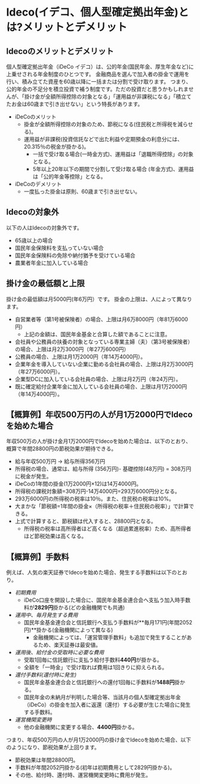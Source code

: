 # Ideco(イデコ、個人型確定拠出年金)とは?メリットとデメリット

## Idecoのメリットとデメリット

個人型確定拠出年金（iDeCo イデコ）は、公的年金(国民年金、厚生年金など)に上乗せされる年金制度のひとつです。
金融商品を選んで加入者の掛金で運用を行い、積み立てた資産を60歳以降に一括または分割で受け取ります。
つまり、公的年金の不足分を積立投資で補う制度です。ただの投資だと思うかもしれませんが、「掛け金が全額所得控除の対象となる」「運用益が非課税になる」「積立てたお金は60歳まで引き出せない」という特長があります。

- iDeCoのメリット
    - 掛金が全額所得控除の対象のため、節税になる(住民税と所得税を減らせる)。
    - 運用益が非課税(投資信託などで出た利益や定期預金の利息分には、20.315％の税金が掛かる)。
        - 一括で受け取る場合(一時金方式)、運用益は「退職所得控除」の対象となる。
        - 5年以上20年以下の期間で分割して受け取る場合 (年金方式)、運用益は「公的年金等控除」となる。
- iDeCoのデメリット
    - 一度払った掛金は原則、60歳まで引き出せない。

## Idecoの対象外

以下の人はIdecoの対象外です。

- 65歳以上の場合
- 国民年金保険料を支払っていない場合
- 国民年金保険料の免除や納付猶予を受けている場合
 - 農業者年金に加入している場合

## 掛け金の最低額と上限

掛け金の最低額は月5000円(年6万円）です。
掛金の上限は、人によって異なります。

- 自営業者等（第1号被保険者）の場合、上限は月6万8000円（年81万6000円） 
    - 上記の金額は、国民年金基金と合算した額であることに注意。
- 会社員や公務員の扶養の対象となっている専業主婦（夫）（第3号被保険者）の場合、上限は月2万3000円（年27万6000円）
- 公務員の場合、上限は月1万2000円（年14万4000円）。
- 企業年金を導入していない企業に勤める会社員の場合、上限は月2万3000円（年27万6000円）。
- 企業型DCに加入している会社員の場合、上限は月2万円（年24万円）。
- 既に確定給付企業年金に加入している会社員の場合、上限は月1万2000円（年14万4000円）。

## 【概算例】年収500万円の人が月1万2000円でIdecoを始めた場合

年収500万の人が掛け金月1万2000円でIdecoを始めた場合は、以下のとおり、概算で年間28800円の節税効果が期待できる。

- 給与年収500万円 → 給与所得356万円
- 所得税の場合、通常は、給与所得 (356万円)- 基礎控除(48万円) = 308万円に税金が発生。
- iDeCoの1年間の掛金(1万2000円×12)は14万4000円。
- 所得税の課税対象額=308万円-14万4000円=293万6000円分となる。
- 293万6000円の所得税の税率は10％。また、住民税の税率は10%。
- 大まかな「節税額=1年間の掛金×（所得税の税率＋住民税の税率）」で計算できる。
- 上式で計算すると、節税額は代入すると、28800円となる。
	- 所得税の税率は高所得者ほど高くなる（超過累進税率）ため、高所得者ほど節税効果は高くなる。


## 【概算例】手数料

例えば、人気の楽天証券でIdecoを始めた場合、発生する手数料は以下のとおり。

- *初期費用*
    - iDeCo口座を開設した場合に、国民年金基金連合会へ支払う加入時手数料が**2829円**掛かる(どの金融機関でも共通)
- *運用中、毎月発生する費用*
    - 国民年金基金連合会と信託銀行へ支払う手数料が**毎月171円(年間2052円)**掛かる(金融機関によって異なる)
        - 金融機関によっては、「運営管理手数料」も追加で発生することがあるため、楽天証券は最安値。
- *運用後、給付金の受取時に必要な費用*
    - 受取1回毎に信託銀行に支払う給付手数料**440円**が掛かる。
    - 全額を「一時金」で受け取れば費用は1回きりに抑えられる。
- *還付手数料(還付時に発生)*
    - 国民年金基金連合会と信託銀行への還付1回毎に手数料が**1488円**掛かる。
    - 国民年金の未納月が判明した場合等、当該月の個人型確定拠出年金（iDeCo）の掛金を加入者に返還（還付）する必要が生じた場合に発生する手数料。
- *運営機関変更時*
    - 他の金融機関に変更する場合、**4400円**掛かる。


つまり、年収500万円の人が月1万2000円の掛け金でIdecoを始めた場合、以下のようになり、節税効果が上回ります。

- 節税効果は年間28800円。
- 手数料が年間2052円掛かる(初年は初期費用として2829円掛かる)。
- その他、給付時、還付時、運営機関変更時に費用が発生。
